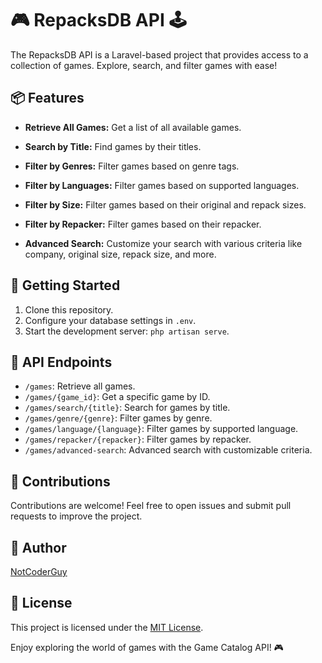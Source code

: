 # 🎮 RepacksDB API 🕹️

The RepacksDB API is a Laravel-based project that provides access to a collection of games. Explore, search, and filter games with ease!

## 📦 Features

- **Retrieve All Games:** Get a list of all available games.

- **Search by Title:** Find games by their titles.

- **Filter by Genres:** Filter games based on genre tags.

- **Filter by Languages:** Filter games based on supported languages.

- **Filter by Size:** Filter games based on their original and repack sizes.

- **Filter by Repacker:** Filter games based on their repacker.

- **Advanced Search:** Customize your search with various criteria like company, original size, repack size, and more.

## 🚀 Getting Started

1. Clone this repository.
2. Configure your database settings in `.env`.
3. Start the development server: `php artisan serve`.

## 📃 API Endpoints

- `/games`: Retrieve all games.
- `/games/{game_id}`: Get a specific game by ID.
- `/games/search/{title}`: Search for games by title.
- `/games/genre/{genre}`: Filter games by genre.
- `/games/language/{language}`: Filter games by supported language.
- `/games/repacker/{repacker}`: Filter games by repacker.
- `/games/advanced-search`: Advanced search with customizable criteria.

## 📝 Contributions

Contributions are welcome! Feel free to open issues and submit pull requests to improve the project.

## 👤 Author

[NotCoderGuy](https://notcoderguy.com)

## 📄 License

This project is licensed under the [MIT License](LICENSE).

Enjoy exploring the world of games with the Game Catalog API! 🎮
